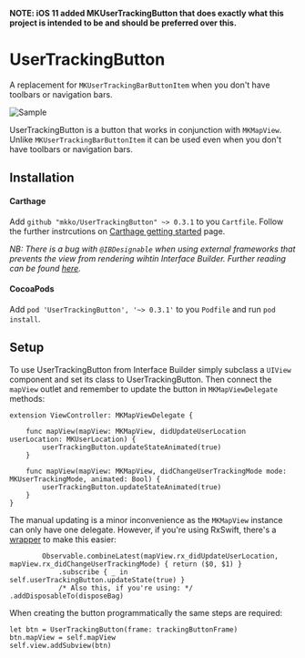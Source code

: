 **NOTE: iOS 11 added MKUserTrackingButton that does exactly what this project is intended to be and should be preferred over this.**

# UserTrackingButton

A replacement for `MKUserTrackingBarButtonItem` when you don't have toolbars or navigation bars.

![Sample](Resources/sample.gif)

UserTrackingButton is a button that works in conjunction with `MKMapView`. Unlike `MKUserTrackingBarButtonItem` it can be used even when you don't have toolbars or navigation bars.
 
## Installation

#### Carthage

Add `github "mkko/UserTrackingButton" ~> 0.3.1` to you `Cartfile`. Follow the further instrcutions on [Carthage getting started][1] page.

*NB: There is a bug with `@IBDesignable` when using external frameworks that prevents the view from rendering wihtin Interface Builder. Further reading can be found [here][2].*

#### CocoaPods

Add `pod 'UserTrackingButton', '~> 0.3.1'` to you `Podfile` and run `pod install`.

## Setup

To use UserTrackingButton from Interface Builder simply subclass a `UIView` component and set its class to UserTrackingButton. Then connect the `mapView` outlet and remember to update the button in `MKMapViewDelegate` methods:

```
extension ViewController: MKMapViewDelegate {
    
    func mapView(mapView: MKMapView, didUpdateUserLocation userLocation: MKUserLocation) {
        userTrackingButton.updateStateAnimated(true)
    }
    
    func mapView(mapView: MKMapView, didChangeUserTrackingMode mode: MKUserTrackingMode, animated: Bool) {
        userTrackingButton.updateStateAnimated(true)
    }
}
```

The manual updating is a minor inconvenience as the `MKMapView` instance can only have one delegate. However, if you're using RxSwift, there's a [wrapper][3] to make this easier:

```
        Observable.combineLatest(mapView.rx_didUpdateUserLocation, mapView.rx_didChangeUserTrackingMode) { return ($0, $1) }
            .subscribe { _ in self.userTrackingButton.updateState(true) }
            /* Also this, if you're using: */ .addDisposableTo(disposeBag)
```

When creating the button programmatically the same steps are required:
```
let btn = UserTrackingButton(frame: trackingButtonFrame)
btn.mapView = self.mapView
self.view.addSubview(btn)
```

[1]: https://github.com/Carthage/Carthage#if-youre-building-for-ios
[2]: https://openradar.appspot.com/23114017
[3]: https://github.com/RxSwiftCommunity/RxMKMapView
